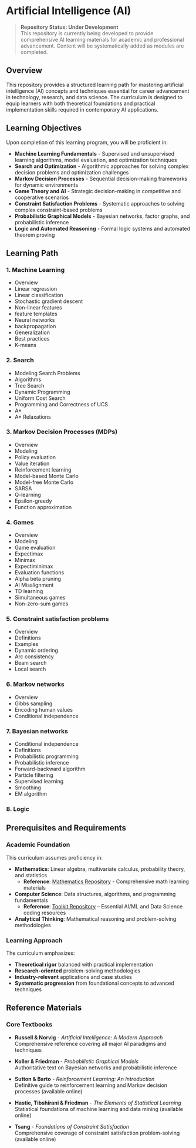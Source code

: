 # Artificial Intelligence (AI)

> **Repository Status: Under Development**  
> This repository is currently being developed to provide comprehensive AI learning materials for academic and professional advancement. Content will be systematically added as modules are completed.

## Overview

This repository provides a structured learning path for mastering artificial intelligence (AI) concepts and techniques essential for career advancement in technology, research, and data science. The curriculum is designed to equip learners with both theoretical foundations and practical implementation skills required in contemporary AI applications.

## Learning Objectives

Upon completion of this learning program, you will be proficient in:

- **Machine Learning Fundamentals** - Supervised and unsupervised learning algorithms, model evaluation, and optimization techniques
- **Search and Optimization** - Algorithmic approaches for solving complex decision problems and optimization challenges
- **Markov Decision Processes** - Sequential decision-making frameworks for dynamic environments
- **Game Theory and AI** - Strategic decision-making in competitive and cooperative scenarios
- **Constraint Satisfaction Problems** - Systematic approaches to solving complex constraint-based problems
- **Probabilistic Graphical Models** - Bayesian networks, factor graphs, and probabilistic inference
- **Logic and Automated Reasoning** - Formal logic systems and automated theorem proving

## Learning Path

### 1. Machine Learning
- Overview
- Linear regression
- Linear classification
- Stochastic gradient descent
- Non-linear features
- feature templates
- Neural networks
- backpropagation
- Generalization
- Best practices
- K-means

### 2. Search
- Modeling Search Problems
- Algorithms
- Tree Search
- Dynamic Programming
- Uniform Cost Search
- Programming and Correctness of UCS
- A*
- A* Relaxations

### 3. Markov Decision Processes (MDPs)
- Overview
- Modeling
- Policy evaluation
- Value iteration
- Reinforcement learning
- Model-based Monte Carlo
- Model-free Monte Carlo
- SARSA
- Q-learning
- Epsilon-greedy
- Function approximation

### 4. Games
- Overview
- Modeling
- Game evaluation
- Expectimax
- Minimax
- Expectiminimax
- Evaluation functions
- Alpha beta pruning
- AI Misalignment
- TD learning
- Simultaneous games
- Non-zero-sum games

### 5. Constraint satisfaction problems
- Overview
- Definitions
- Examples
- Dynamic ordering
- Arc consistency
- Beam search
- Local search

### 6. Markov networks
- Overview
- Gibbs sampling
- Encoding human values
- Conditional independence

### 7. Bayesian networks
- Conditional independence
- Definitions
- Probabilistic programming
- Probabilistic inference
- Forward-backward algorithm
- Particle filtering
- Supervised learning
- Smoothing
- EM algorithm

### 8. Logic

## Prerequisites and Requirements

### Academic Foundation
This curriculum assumes proficiency in:
- **Mathematics**: Linear algebra, multivariate calculus, probability theory, and statistics
  - **Reference**: [Mathematics Repository](https://github.com/darinz/Math) - Comprehensive math learning materials
- **Computer Science**: Data structures, algorithms, and programming fundamentals
  - **Reference**: [Toolkit Repository](https://github.com/darinz/Toolkit) – Essential AI/ML and Data Science coding resources
- **Analytical Thinking**: Mathematical reasoning and problem-solving methodologies

### Learning Approach
The curriculum emphasizes:
- **Theoretical rigor** balanced with practical implementation
- **Research-oriented** problem-solving methodologies
- **Industry-relevant** applications and case studies
- **Systematic progression** from foundational concepts to advanced techniques

## Reference Materials

### Core Textbooks
- **Russell & Norvig** - *Artificial Intelligence: A Modern Approach*  
  Comprehensive reference covering all major AI paradigms and techniques

- **Koller & Friedman** - *Probabilistic Graphical Models*  
  Authoritative text on Bayesian networks and probabilistic inference

- **Sutton & Barto** - *Reinforcement Learning: An Introduction*  
  Definitive guide to reinforcement learning and Markov decision processes (available online)

- **Hastie, Tibshirani & Friedman** - *The Elements of Statistical Learning*  
  Statistical foundations of machine learning and data mining (available online)

- **Tsang** - *Foundations of Constraint Satisfaction*  
  Comprehensive coverage of constraint satisfaction problem-solving (available online)